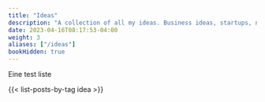 ```yaml
---
title: "Ideas"
description: "A collection of all my ideas. Business ideas, startups, new products, or apps - as an aspiring entrepreneur, I collect everything I don't have the time for right now."
date: 2023-04-16T08:17:53-04:00
weight: 3
aliases: ["/ideas"]
bookHidden: true
---
```


Eine test liste

{{< list-posts-by-tag idea >}}

